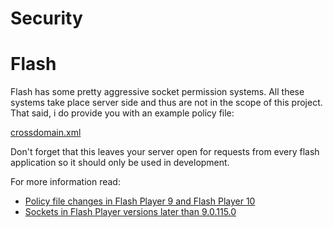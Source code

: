 # Security #




# Flash #

Flash has some pretty aggressive socket permission systems.
All these systems take place server side and thus are not in the scope of this project.
That said, i do provide you with an example policy file:

[crossdomain.xml](http://jsocket.googlecode.com/svn/trunk/jsocket/flash/crossdomain.xml)

Don't forget that this leaves your server open for requests from every flash application so it should only be used in development.



For more information read:

  * [Policy file changes in Flash Player 9 and Flash Player 10](http://www.adobe.com/devnet/flashplayer/articles/fplayer9_security.html)
  * [Sockets in Flash Player versions later than 9.0.115.0](http://kb2.adobe.com/cps/403/kb403364.html)